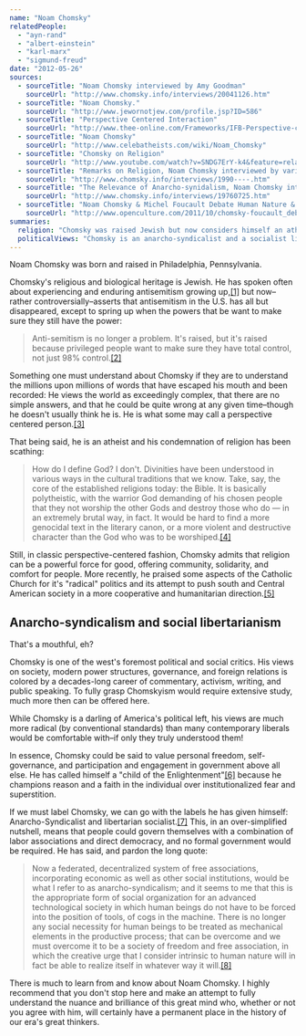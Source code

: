 ```yaml
---
name: "Noam Chomsky"
relatedPeople:
  - "ayn-rand"
  - "albert-einstein"
  - "karl-marx"
  - "sigmund-freud"
date: "2012-05-26"
sources:
  - sourceTitle: "Noam Chomsky interviewed by Amy Goodman"
    sourceUrl: "http://www.chomsky.info/interviews/20041126.htm"
  - sourceTitle: "Noam Chomsky."
    sourceUrl: "http://www.jewornotjew.com/profile.jsp?ID=586"
  - sourceTitle: "Perspective Centered Interaction"
    sourceUrl: "http://www.thee-online.com/Frameworks/IFB-Perspective-centred-Interaction.aspx"
  - sourceTitle: "Noam Chomsky"
    sourceUrl: "http://www.celebatheists.com/wiki/Noam_Chomsky"
  - sourceTitle: "Chomsky on Religion"
    sourceUrl: "http://www.youtube.com/watch?v=SNDG7ErY-k4&feature=related"
  - sourceTitle: "Remarks on Religion, Noam Chomsky interviewed by various interviewers"
    sourceUrl: "http://www.chomsky.info/interviews/1990----.htm"
  - sourceTitle: "The Relevance of Anarcho-synidalism, Noam Chomsky interviewed by Peter Jay"
    sourceUrl: "http://www.chomsky.info/interviews/19760725.htm"
  - sourceTitle: "Noam Chomsky & Michel Foucault Debate Human Nature & Power."
    sourceUrl: "http://www.openculture.com/2011/10/chomsky-foucault_debate_1971.html"
summaries:
  religion: "Chomsky was raised Jewish but now considers himself an atheist."
  politicalViews: "Chomsky is an anarcho-syndicalist and a socialist libertarian."
---
```


Noam Chomsky was born and raised in Philadelphia, Pennsylvania.

Chomsky's religious and biological heritage is Jewish. He has spoken often about experiencing and enduring antisemitism growing up,<a class="source-citation" href="#http%3A%2F%2Fwww.chomsky.info%2Finterviews%2F20041126.htm" title="Noam Chomsky interviewed by Amy Goodman">[1]</a> but now–rather controversially–asserts that antisemitism in the U.S. has all but disappeared, except to spring up when the powers that be want to make sure they still have the power:

>Anti-semitism is no longer a problem. It's raised, but it's raised because privileged people want to make sure they have total control, not just 98% control.<a class="source-citation" href="#http%3A%2F%2Fwww.jewornotjew.com%2Fprofile.jsp%3FID%3D586" title="Noam Chomsky.">[2]</a>

Something one must understand about Chomsky if they are to understand the millions upon millions of words that have escaped his mouth and been recorded: He views the world as exceedingly complex, that there are no simple answers, and that he could be quite wrong at any given time–though he doesn't usually think he is. He is what some may call a perspective centered person.<a class="source-citation" href="#http%3A%2F%2Fwww.thee-online.com%2FFrameworks%2FIFB-Perspective-centred-Interaction.aspx" title="Perspective Centered Interaction">[3]</a>

That being said, he is an atheist and his condemnation of religion has been scathing:

>How do I define God? I don't. Divinities have been understood in various ways in the cultural traditions that we know. Take, say, the core of the established religions today: the Bible. It is basically polytheistic, with the warrior God demanding of his chosen people that they not worship the other Gods and destroy those who do — in an extremely brutal way, in fact. It would be hard to find a more genocidal text in the literary canon, or a more violent and destructive character than the God who was to be worshiped.<a class="source-citation" href="#http%3A%2F%2Fwww.celebatheists.com%2Fwiki%2FNoam_Chomsky" title="Noam Chomsky">[4]</a>

Still, in classic perspective-centered fashion, Chomsky admits that religion can be a powerful force for good, offering community, solidarity, and comfort for people. More recently, he praised some aspects of the Catholic Church for it's "radical" politics and its attempt to push south and Central American society in a more cooperative and humanitarian direction.<a class="source-citation" href="#http%3A%2F%2Fwww.youtube.com%2Fwatch%3Fv%3DSNDG7ErY-k4%26feature%3Drelated" title="Chomsky on Religion">[5]</a>

## Anarcho-syndicalism and social libertarianism

That's a mouthful, eh?

Chomsky is one of the west's foremost political and social critics. His views on society, modern power structures, governance, and foreign relations is colored by a decades-long career of commentary, activism, writing, and public speaking. To fully grasp Chomskyism would require extensive study, much more then can be offered here.

While Chomsky is a darling of America's political left, his views are much more radical (by conventional standards) than many contemporary liberals would be comfortable with–if only they truly understood them!

In essence, Chomsky could be said to value personal freedom, self-governance, and participation and engagement in government above all else. He has called himself a "child of the Enlightenment"<a class="source-citation" href="#http%3A%2F%2Fwww.chomsky.info%2Finterviews%2F1990----.htm" title="Remarks on Religion, Noam Chomsky interviewed by various interviewers">[6]</a> because he champions reason and a faith in the individual over institutionalized fear and superstition.

If we must label Chomsky, we can go with the labels he has given himself: Anarcho-Syndicalist and libertarian socialist.<a class="source-citation" href="#http%3A%2F%2Fwww.chomsky.info%2Finterviews%2F19760725.htm" title="The Relevance of Anarcho-synidalism, Noam Chomsky interviewed by Peter Jay">[7]</a> This, in an over-simplified nutshell, means that people could govern themselves with a combination of labor associations and direct democracy, and no formal government would be required. He has said, and pardon the long quote:

>Now a federated, decentralized system of free associations, incorporating economic as well as other social institutions, would be what I refer to as anarcho-syndicalism; and it seems to me that this is the appropriate form of social organization for an advanced technological society in which human beings do not have to be forced into the position of tools, of cogs in the machine. There is no longer any social necessity for human beings to be treated as mechanical elements in the productive process; that can be overcome and we must overcome it to be a society of freedom and free association, in which the creative urge that I consider intrinsic to human nature will in fact be able to realize itself in whatever way it will.<a class="source-citation" href="#http%3A%2F%2Fwww.openculture.com%2F2011%2F10%2Fchomsky-foucault_debate_1971.html" title="Noam Chomsky &amp; Michel Foucault Debate Human Nature &amp; Power.">[8]</a>

There is much to learn from and know about Noam Chomsky. I highly recommend that you don't stop here and make an attempt to fully understand the nuance and brilliance of this great mind who, whether or not you agree with him, will certainly have a permanent place in the history of our era's great thinkers.